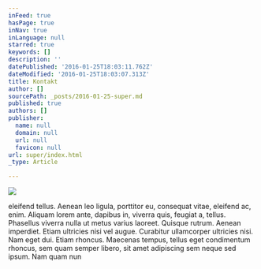 ```yaml
---
inFeed: true
hasPage: true
inNav: true
inLanguage: null
starred: true
keywords: []
description: ''
datePublished: '2016-01-25T18:03:11.762Z'
dateModified: '2016-01-25T18:03:07.313Z'
title: Kontakt
author: []
sourcePath: _posts/2016-01-25-super.md
published: true
authors: []
publisher:
  name: null
  domain: null
  url: null
  favicon: null
url: super/index.html
_type: Article

---
```

![](https://the-grid-user-content.s3-us-west-2.amazonaws.com/5c876924-777d-4783-9d2c-82eba0021e11.jpg)

eleifend tellus. Aenean leo ligula, porttitor eu, consequat vitae, 
eleifend ac, enim. Aliquam lorem ante, dapibus in, viverra quis, feugiat
a, tellus. Phasellus viverra nulla ut metus varius laoreet. Quisque 
rutrum. Aenean imperdiet. Etiam ultricies nisi vel augue. Curabitur 
ullamcorper ultricies nisi. Nam eget dui.
Etiam rhoncus. Maecenas tempus, tellus eget condimentum rhoncus, sem 
quam semper libero, sit amet adipiscing sem neque sed ipsum. Nam quam 
nun